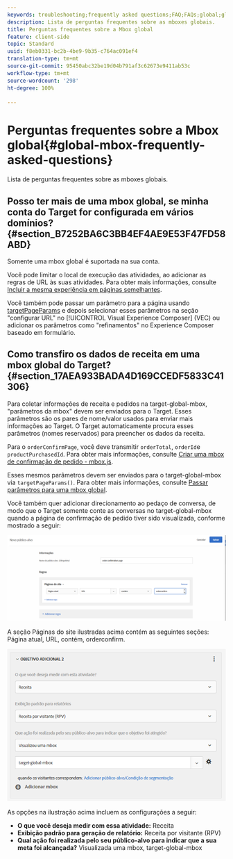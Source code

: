 ```yaml
---
keywords: troubleshooting;frequently asked questions;FAQ;FAQs;global;global mbox
description: Lista de perguntas frequentes sobre as mboxes globais.
title: Perguntas frequentes sobre a Mbox global
feature: client-side
topic: Standard
uuid: f8eb0331-bc2b-4be9-9b35-c764ac091ef4
translation-type: tm+mt
source-git-commit: 95450abc32be19d04b791af3c62673e9411ab53c
workflow-type: tm+mt
source-wordcount: '298'
ht-degree: 100%

---
```



# Perguntas frequentes sobre a Mbox global{#global-mbox-frequently-asked-questions}

Lista de perguntas frequentes sobre as mboxes globais.

## Posso ter mais de uma mbox global, se minha conta do Target for configurada em vários domínios? {#section_B7252BA6C3BB4EF4AE9E53F47FD58ABD}

Somente uma mbox global é suportada na sua conta.

Você pode limitar o local de execução das atividades, ao adicionar as regras de URL às suas atividades. Para obter mais informações, consulte [Incluir a mesma experiência em páginas semelhantes](/help/c-experiences/c-visual-experience-composer/temtest.md#task_2539D51A18044F82B0D9895636546781).

Você também pode passar um parâmetro para a página usando [targetPageParams](/help/c-implementing-target/c-implementing-target-for-client-side-web/targetpageparams.md) e depois selecionar esses parâmetros na seção &quot;configurar URL&quot; no [!UICONTROL Visual Experience Composer] (VEC) ou adicionar os parâmetros como &quot;refinamentos&quot; no Experience Composer baseado em formulário.

## Como transfiro os dados de receita em uma mbox global do Target? {#section_17AEA933BADA4D169CCEDF5833C41306}

Para coletar informações de receita e pedidos na target-global-mbox, &quot;parâmetros da mbox&quot; devem ser enviados para o Target. Esses parâmetros são os pares de nome/valor usados para enviar mais informações ao Target. O Target automaticamente procura esses parâmetros (nomes reservados) para preencher os dados da receita.

Para o `orderConfirmPage`, você deve transmitir `orderTotal`, `orderId`e `productPurchasedId`. Para obter mais informações, consulte [Criar uma mbox de confirmação de pedido - mbox.js](/help/c-implementing-target/c-implementing-target-for-client-side-web/t-mbox-download/orderconfirm-create.md#task_0036D5F6C062442788BB55E872816D82).

Esses mesmos parâmetros devem ser enviados para o target-global-mbox via `targetPageParams()`. Para obter mais informações, consulte [Passar parâmetros para uma mbox global](/help/c-implementing-target/c-implementing-target-for-client-side-web/t-mbox-download/c-understanding-global-mbox/pass-parameters-to-global-mbox.md#concept_33362A04146C4E3C8E7089B65F38B5E5).

Você também quer adicionar direcionamento ao pedaço de conversa, de modo que o Target somente conte as conversas no target-global-mbox quando a página de confirmação de pedido tiver sido visualizada, conforme mostrado a seguir:

![](assets/revenue1.png)

A seção Páginas do site ilustradas acima contém as seguintes seções: Página atual, URL, contém, orderconfirm.

![](assets/revenue2.png)

As opções na ilustração acima incluem as configurações a seguir:

* **O que você deseja medir com essa atividade:** Receita
* **Exibição padrão para geração de relatório:** Receita por visitante (RPV)
* **Qual ação foi realizada pelo seu público-alvo para indicar que a sua meta foi alcançada?** Visualizada uma mbox, target-global-mbox
